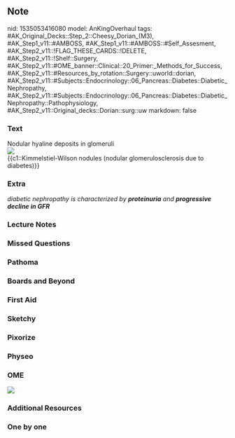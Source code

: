 ## Note
nid: 1535053416080
model: AnKingOverhaul
tags: #AK_Original_Decks::Step_2::Cheesy_Dorian_(M3), #AK_Step1_v11::#AMBOSS, #AK_Step1_v11::#AMBOSS::#Self_Assesment, #AK_Step2_v11::!FLAG_THESE_CARDS::!DELETE, #AK_Step2_v11::!Shelf::Surgery, #AK_Step2_v11::#OME_banner::Clinical::20_Primer:_Methods_for_Success, #AK_Step2_v11::#Resources_by_rotation::Surgery::uworld::dorian, #AK_Step2_v11::#Subjects::Endocrinology::06_Pancreas::Diabetes::Diabetic_Nephropathy, #AK_Step2_v11::#Subjects::Endocrinology::06_Pancreas::Diabetes::Diabetic_Nephropathy::Pathophysiology, #AK_Step2_v11::Original_decks::Dorian::surg::uw
markdown: false

### Text
<div>
  Nodular hyaline deposits in glomeruli
  <div style="font-weight: bold;"></div>
  <div style="font-weight: bold;"><img src=
  "paste-8123771726594049.jpg"></div>
  <div style="font-weight: bold;"></div>
  <div>
    {{c1::Kimmelstiel-Wilson nodules (nodular glomerulosclerosis
    due to diabetes)}}
  </div>
</div>

### Extra
<i>diabetic nephropathy is characterized by <b>proteinuria</b> and
<b>progressive decline in GFR</b></i>

### Lecture Notes


### Missed Questions


### Pathoma


### Boards and Beyond


### First Aid


### Sketchy


### Pixorize


### Physeo


### OME
<div class="ome-widget">
  <a href="https://onlinemeded.org/spa/surgery?ref=anki"><img src=
  "_OME_AnkiFlashcards_Topic_5.png"></a>
</div>

### Additional Resources


### One by one

